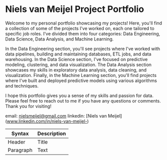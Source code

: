 # Niels van Meijel Project Portfolio
Welcome to my personal portfolio showcasing my projects! Here, you'll find a collection of some of the projects I've worked on, each one tailored to specific job roles. I've divided them into four categories: Data Engineering, Data Science, Data Analysis, and Machine Learning.

In the Data Engineering section, you'll see projects where I've worked with data pipelines, building and maintaining databases, ETL jobs, and data warehousing. In the Data Science section, I've focused on predictive modeling, clustering, and data visualization. The Data Analysis section showcases my skills in exploratory data analysis, data cleaning, and visualization. Finally, in the Machine Learning section, you'll find projects where I've built and deployed predictive models using various algorithms and techniques.

I hope this portfolio gives you a sense of my skills and passion for data. Please feel free to reach out to me if you have any questions or comments. Thank you for visiting!

email: nielsmeijel@gmail.com
linkedin: [Niels van Meijel] (www.linkedin.com/in/niels-van-meijel-)


| Syntax | Description |
| ----------- | ----------- |
| Header | Title |
| Paragraph | Text |

